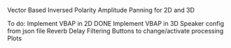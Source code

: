 Vector Based Inversed Polarity Amplitude Panning
for 2D and 3D

To do:
Implement VBAP in 2D DONE
Implement VBAP in 3D
Speaker config from json file
Reverb
Delay
Filtering
Buttons to change/activate processing
Plots

